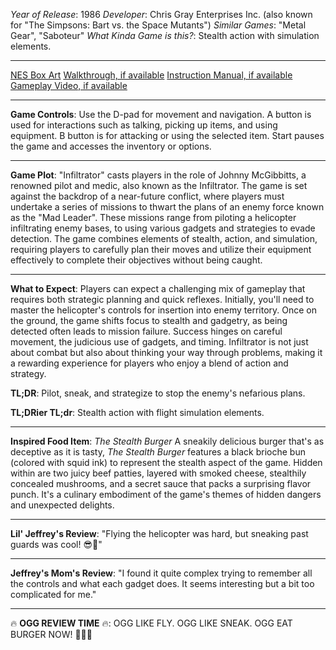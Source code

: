 *Year of Release*: 1986
*Developer*: Chris Gray Enterprises Inc. (also known for "The Simpsons: Bart vs. the Space Mutants")
*Similar Games*: "Metal Gear", "Saboteur"
*What Kinda Game is this?*: Stealth action with simulation elements.

---
[NES Box Art](https://www.google.com/search?tbm=isch&q=NES+Box+Art+Infiltrator) 
[Walkthrough, if available](https://www.google.com/search?q=Walkthrough+NES+Infiltrator)
[Instruction Manual, if available](https://www.google.com/search?q=NES+Instruction+Manual+Infiltrator)
[Gameplay Video, if available](https://www.youtube.com/results?search_query=gameplay+NES+Infiltrator) 

- - -
**Game Controls**:
Use the D-pad for movement and navigation. A button is used for interactions such as talking, picking up items, and using equipment. B button is for attacking or using the selected item. Start pauses the game and accesses the inventory or options.

- - -
**Game Plot**: 
"Infiltrator" casts players in the role of Johnny McGibbitts, a renowned pilot and medic, also known as the Infiltrator. The game is set against the backdrop of a near-future conflict, where players must undertake a series of missions to thwart the plans of an enemy force known as the "Mad Leader". These missions range from piloting a helicopter infiltrating enemy bases, to using various gadgets and strategies to evade detection. The game combines elements of stealth, action, and simulation, requiring players to carefully plan their moves and utilize their equipment effectively to complete their objectives without being caught.

- - -
**What to Expect**: 
Players can expect a challenging mix of gameplay that requires both strategic planning and quick reflexes. Initially, you'll need to master the helicopter's controls for insertion into enemy territory. Once on the ground, the game shifts focus to stealth and gadgetry, as being detected often leads to mission failure. Success hinges on careful movement, the judicious use of gadgets, and timing. Infiltrator is not just about combat but also about thinking your way through problems, making it a rewarding experience for players who enjoy a blend of action and strategy.

**TL;DR**:
Pilot, sneak, and strategize to stop the enemy's nefarious plans.

**TL;DRier TL;dr**: 
Stealth action with flight simulation elements.

---
**Inspired Food Item**: *The Stealth Burger*
A sneakily delicious burger that's as deceptive as it is tasty, *The Stealth Burger* features a black brioche bun (colored with squid ink) to represent the stealth aspect of the game. Hidden within are two juicy beef patties, layered with smoked cheese, stealthily concealed mushrooms, and a secret sauce that packs a surprising flavor punch. It's a culinary embodiment of the game's themes of hidden dangers and unexpected delights.

---
**Lil' Jeffrey's Review**: "Flying the helicopter was hard, but sneaking past guards was cool! 😎🚁"

---
**Jeffrey's Mom's Review**: "I found it quite complex trying to remember all the controls and what each gadget does. It seems interesting but a bit too complicated for me."

---
🔥 **OGG REVIEW TIME** 🔥: OGG LIKE FLY. OGG LIKE SNEAK. OGG EAT BURGER NOW! 🚁🍔👀